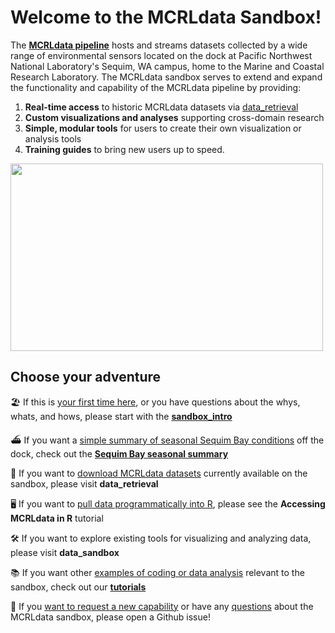 
# Welcome to the MCRLdata Sandbox!

The **[MCRLdata pipeline](https://mcrldata.pnnl.gov/)** hosts and streams datasets collected by a wide range of environmental sensors located on the dock at Pacific Northwest National Laboratory's Sequim, WA campus, home to the Marine and Coastal Research Laboratory. The MCRLdata sandbox serves to extend and expand the functionality and capability of the MCRLdata pipeline by providing:

  1) **Real-time access** to historic MCRLdata datasets via [data_retrieval](https://github.com/MCRLdata-Sandbox/data_retrieval)
  2) **Custom visualizations and analyses** supporting cross-domain research
  3) **Simple, modular tools** for users to create their own visualization or analysis tools
  4) **Training guides** to bring new users up to speed.

<img src="https://github.com/peterregier/mcrl_data_sandbox/blob/main/figures/internal/mcrldata_sandbox_domain.jpg" alt="" width="500" height="300">

## Choose your adventure

🏖️ If this is <ins>your first time here</ins>, or you have questions about the whys, whats, and hows, please start with the **[sandbox_intro](https://github.com/MCRLdata-Sandbox/.github/blob/main/sandbox_intro.md)**

⛴️ If you want a <ins>simple summary of seasonal Sequim Bay conditions</ins> off the dock, check out the **[Sequim Bay seasonal summary](https://github.com/peterregier/mcrl_data_sandbox/blob/main/scripts/3_sequim_bay_seasonality.md)**

💾 If you want to <ins>download MCRLdata datasets</ins> currently available on the sandbox, please visit **data_retrieval**

🖥️ If you want to <ins>pull data programmatically into R</ins>, please see the **Accessing MCRLdata in R** tutorial

🛠️ If you want to explore existing tools for visualizing and analyzing data, please visit **data_sandbox**

📚 If you want other <ins>examples of coding or data analysis</ins> relevant to the sandbox, check out our **[tutorials](https://github.com/MCRLdata-Sandbox/tutorials)**

🤨 If you <ins>want to request a new capability</ins> or have any <ins>questions</ins> about the MCRLdata sandbox, please open a Github issue! 
